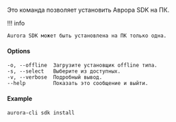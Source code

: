 Это команда позволяет установить Аврора SDK на ПК.

!!! info

    Aurora SDK может быть установлена на ПК только одна.

#### Options

```shell
-o, --offline  Загрузите установщик offline типа.
-s, --select   Выберите из доступных.
-v, --verbose  Подробный вывод.
--help         Показать это сообщение и выйти.
```

#### Example

```shell
aurora-cli sdk install
```
